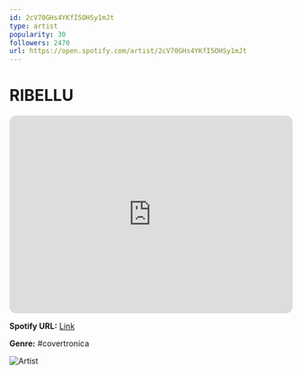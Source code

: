 ```yaml
---
id: 2cV70GHs4YKfI5OHSy1mJt
type: artist
popularity: 30
followers: 2470
url: https://open.spotify.com/artist/2cV70GHs4YKfI5OHSy1mJt
---
```

# RIBELLU

<iframe style="border-radius:12px" src="https://open.spotify.com/embed/artist/2cV70GHs4YKfI5OHSy1mJt" width="100%" height="352" frameBorder="0" allowfullscreen="" allow="autoplay; clipboard-write; encrypted-media; fullscreen; picture-in-picture" loading="lazy"></iframe>

**Spotify URL:** [Link](https://open.spotify.com/artist/2cV70GHs4YKfI5OHSy1mJt)

**Genre:**  #covertronica

![Artist](https://i.scdn.co/image/ab6761610000e5ebd43ce136778972832c99341a)
